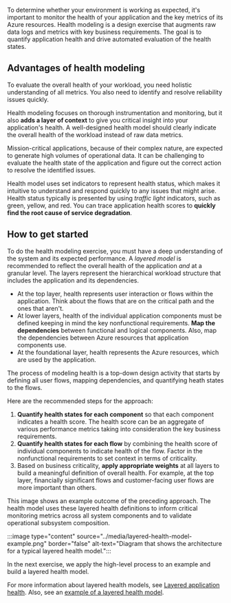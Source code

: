 
To determine whether your environment is working as expected, it's important to monitor the health of your application and the key metrics of its Azure resources. Health modeling is a design exercise that augments raw data logs and metrics with key business requirements. The goal is to quantify application health and drive automated evaluation of the health states.

## Advantages of health modeling

To evaluate the overall health of your workload, you need holistic understanding of all metrics. You also need to identify and resolve reliability issues quickly. 

Health modeling focuses on thorough instrumentation and monitoring, but it also **adds a layer of context** to give you critical insight into your application's health. A well-designed health model should clearly indicate the overall health of the workload instead of raw data metrics.

Mission-critical applications, because of their complex nature, are expected to generate high volumes of operational data. It can be challenging to evaluate the health state of the application and figure out the correct action to resolve the identified issues.

Health model uses set indicators to represent health status, which makes it intuitive to understand and respond quickly to any issues that might arise. Health status typically is presented by using *traffic light* indicators, such as green, yellow, and red. You can trace application health scores to **quickly find the root cause of service degradation**.

## How to get started

To do the health modeling exercise, you must have a deep understanding of the system and its expected performance. A _layered model_ is recommended to reflect the overall health of the application _and_ at a granular level. The layers represent the hierarchical workload structure that includes the application and its dependencies. 

- At the top layer, health represents user interaction or flows within the application. Think about the flows that are on the critical path and the ones that aren't. 
- At lower layers, health of the individual application components must be defined keeping in mind the key nonfunctional requirements. **Map the dependencies** between functional and logical components. Also, map the dependencies between Azure resources that application components use.
- At the foundational layer, health represents the Azure resources, which are used by the application.

The process of modeling health is a top-down design activity that starts by defining all user flows, mapping dependencies, and quantifying heath states to the flows.

Here are the recommended steps for the approach:

1. **Quantify health states for each component** so that each component indicates a health score. The health score can be an aggregate of various performance metrics taking into consideration the key business requirements.
1. **Quantify health states for each flow** by combining the health score of individual components to indicate health of the flow. Factor in the nonfunctional requirements to set context in terms of criticality.
1. Based on business criticality, **apply appropriate weights** at all layers to build a meaningful definition of overall health. For example, at the top layer, financially significant flows and customer-facing user flows are more important than others. 

This image shows an example outcome of the preceding approach. The health model uses these layered health definitions to inform critical monitoring metrics across all system components and to validate operational subsystem composition.

:::image type="content" source="../media/layered-health-model-example.png" border="false" alt-text="Diagram that shows the architecture for a typical layered health model.":::

In the next exercise, we apply the high-level process to an example and build a layered health model.

For more information about layered health models, see [Layered application health](/azure/architecture/framework/mission-critical/mission-critical-health-modeling#layered-application-health). Also, see an [example of a layered health model](/azure/architecture/framework/mission-critical/mission-critical-health-modeling#example---layered-health-model).
